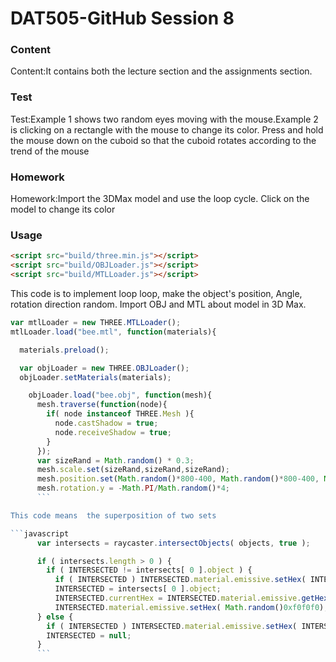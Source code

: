 # DAT505-GitHub Session 8
### Content ###
Content:It contains both the lecture section and the assignments section.
### Test ###
Test:Example 1 shows two random eyes moving with the mouse.Example 2 is clicking on a rectangle with the mouse to change its color. Press and hold the mouse down on the cuboid so that the cuboid rotates according to the trend of the mouse
### Homework ###
Homework:Import the 3DMax model and use the loop cycle. Click on the  model to change its color
### Usage ###
```html
<script src="build/three.min.js"></script>
<script src="build/OBJLoader.js"></script>
<script src="build/MTLLoader.js"></script>
```
This code is to implement loop loop, make the object's position, Angle, rotation direction random. Import OBJ and MTL about model in 3D Max.
```javascript
var mtlLoader = new THREE.MTLLoader();
mtlLoader.load("bee.mtl", function(materials){

  materials.preload();

  var objLoader = new THREE.OBJLoader();
  objLoader.setMaterials(materials);

    objLoader.load("bee.obj", function(mesh){
      mesh.traverse(function(node){
        if( node instanceof THREE.Mesh ){
          node.castShadow = true;
          node.receiveShadow = true;
        }
      });
      var sizeRand = Math.random() * 0.3;
      mesh.scale.set(sizeRand,sizeRand,sizeRand);
      mesh.position.set(Math.random()*800-400, Math.random()*800-400, Math.random()*800-400);
      mesh.rotation.y = -Math.PI/Math.random()*4;
      ```

This code means  the superposition of two sets

```javascript
      var intersects = raycaster.intersectObjects( objects, true );

      if ( intersects.length > 0 ) {
        if ( INTERSECTED != intersects[ 0 ].object ) {
          if ( INTERSECTED ) INTERSECTED.material.emissive.setHex( INTERSECTED.currentHex );
          INTERSECTED = intersects[ 0 ].object;
          INTERSECTED.currentHex = INTERSECTED.material.emissive.getHex();
          INTERSECTED.material.emissive.setHex( Math.random()0xf0f0f0);  }
      } else {
        if ( INTERSECTED ) INTERSECTED.material.emissive.setHex( INTERSECTED.currentHex );
        INTERSECTED = null;
      }
      ```
